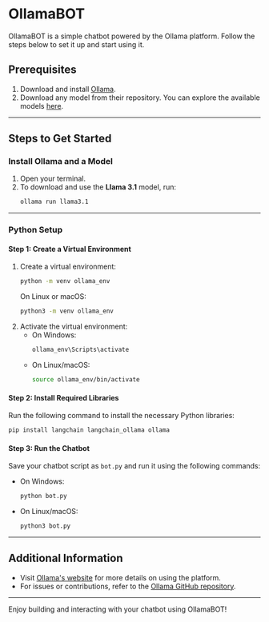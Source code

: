 # OllamaBOT

OllamaBOT is a simple chatbot powered by the Ollama platform. Follow the steps below to set it up and start using it.

## Prerequisites

1. Download and install [Ollama](https://ollama.com/).
2. Download any model from their repository. You can explore the available models [here](https://ollama.com/search).

---

## Steps to Get Started

### Install Ollama and a Model
1. Open your terminal.
2. To download and use the **Llama 3.1** model, run:
   ```bash
   ollama run llama3.1
   ```

---

### Python Setup

#### Step 1: Create a Virtual Environment
1. Create a virtual environment:
   ```bash
   python -m venv ollama_env
   ```
   On Linux or macOS:
   ```bash
   python3 -m venv ollama_env
   ```
2. Activate the virtual environment:
   - On Windows:
     ```bash
     ollama_env\Scripts\activate
     ```
   - On Linux/macOS:
     ```bash
     source ollama_env/bin/activate
     ```

#### Step 2: Install Required Libraries
Run the following command to install the necessary Python libraries:
```bash
pip install langchain langchain_ollama ollama
```

#### Step 3: Run the Chatbot
Save your chatbot script as `bot.py` and run it using the following commands:
- On Windows:
  ```bash
  python bot.py
  ```
- On Linux/macOS:
  ```bash
  python3 bot.py
  ```

---

## Additional Information
- Visit [Ollama's website](https://ollama.com/) for more details on using the platform.
- For issues or contributions, refer to the [Ollama GitHub repository](https://github.com/ollama).

---

Enjoy building and interacting with your chatbot using OllamaBOT!
